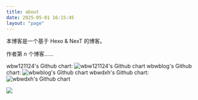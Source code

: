 ```yaml
---
title: about
date: 2025-05-01 16:15:45
layout: "page"
---
```


本博客是一个基于 Hexo & NexT 的博客。

作者第 $n$ 个博客……

wbw121124's Github chart:
<img src="https://ghchart.rshah.org/wbw121124" alt="wbw121124's Github chart" />
wbwblog's Github chart:
<img src="https://ghchart.rshah.org/wbwblog" alt="wbwblog's Github chart" />
wbwdxh's Github chart:
<img src="https://ghchart.rshah.org/wbwdxh" alt="wbwdxh's Github chart" />

<img src="https://cdn.luogu.com.cn/upload/image_hosting/cfgy9siw.png" />
